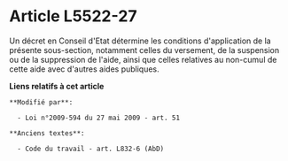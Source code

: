 # Article L5522-27

Un décret en Conseil d'Etat détermine les conditions d'application de la présente sous-section, notamment celles du
versement, de la suspension ou de la suppression de l'aide, ainsi que celles relatives au non-cumul de cette aide avec
d'autres aides publiques.

**Liens relatifs à cet article**

	**Modifié par**:

	  - Loi n°2009-594 du 27 mai 2009 - art. 51

	**Anciens textes**:

	  - Code du travail - art. L832-6 (AbD)
